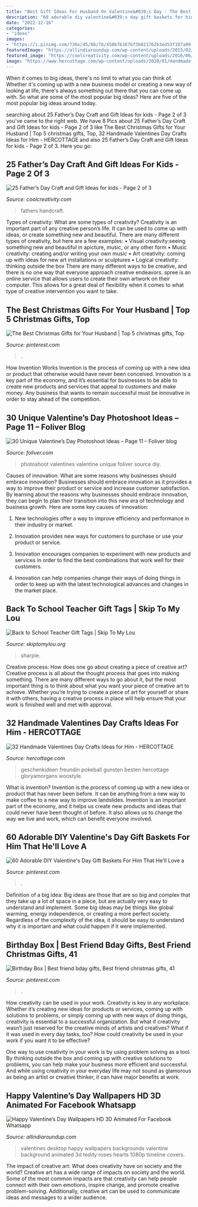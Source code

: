```yaml
---
title: "Best Gift Ideas For Husband On Valentine&#039;s Day - The Best Christmas Gifts For Your Husband"
description: "60 adorable diy valentine&#039;s day gift baskets for him that he&#039;ll love a"
date: "2022-12-16"
categories:
- "ideas"
images:
- "https://i.pinimg.com/736x/45/8b/7b/458b7b1676f3b821762b3ed53f187a99.jpg"
featuredImage: "https://allindiaroundup.com/wp-content/uploads/2015/02/happy-valentines-day-wallpapers-hd-3d-facebook-whatsapp-desktop-11.jpg"
featured_image: "https://coolcreativity.com/wp-content/uploads/2016/06/Father’s-Day-Kid-Decorated-Ties-.jpg"
image: "https://www.hercottage.com/wp-content/uploads/2020/01/Handmade-Valentines-Day-Crafts-Ideas-for-Him-10.jpg"
---
```



When it comes to big ideas, there's no limit to what you can think of. Whether it's coming up with a new business model or creating a new way of looking at life, there's always something out there that you can come up with. So what are some of the most popular big ideas? Here are five of the most popular big ideas around today.

	

		
searching about 25 Father’s Day Craft and Gift Ideas for kids - Page 2 of 3 you've came to the right web. We have 8 Pics about 25 Father’s Day Craft and Gift Ideas for kids - Page 2 of 3 like The Best Christmas Gifts for Your Husband | Top 5 christmas gifts, Top, 32 Handmade Valentines Day Crafts Ideas for Him - HERCOTTAGE and also 25 Father’s Day Craft and Gift Ideas for kids - Page 2 of 3. Here you go:
		
    
## 25 Father’s Day Craft And Gift Ideas For Kids - Page 2 Of 3

<img loading=lazy src="https://coolcreativity.com/wp-content/uploads/2016/06/Father’s-Day-Kid-Decorated-Ties-.jpg" onerror="this.onerror=null;this.src='https://tse4.mm.bing.net/th?id=OIP.L2GXa8uInGbPsoJLa1ZWEQAAAA&amp;pid=15.1';" alt="25 Father’s Day Craft and Gift Ideas for kids - Page 2 of 3">

_Source: coolcreativity.com_

>fathers handcraft. 

	

Types of creativity: What are some types of creativity?
Creativity is an important part of any creative person’s life. It can be used to come up with ideas, or create something new and beautiful. There are many different types of creativity, but here are a few examples: 
• Visual creativity:seeing something new and beautiful in apicture, music, or any other form 
• Music creativity: creating and/or writing your own music 
• Art creativity: coming up with ideas for new art installations or sculptures 
• Logical creativity: thinking outside the box 
There are many different ways to be creative, and there is no one way that everyone approach creative endeavors. spree is an online service that allows users to create their own artwork on their computer. This allows for a great deal of flexibility when it comes to what type of creative intervention you want to take.

    
## The Best Christmas Gifts For Your Husband | Top 5 Christmas Gifts, Top

<img loading=lazy src="https://i.pinimg.com/736x/37/e0/1b/37e01bd4f67bb08b35689e341a945a3b.jpg" onerror="this.onerror=null;this.src='https://tse3.mm.bing.net/th?id=OIP.IgGYuIieZ4ZofcTYAZ-oWgHaLH&amp;pid=15.1';" alt="The Best Christmas Gifts for Your Husband | Top 5 christmas gifts, Top">

_Source: pinterest.com_

>. 

	

How Invention Works
Invention is the process of coming up with a new idea or product that otherwise would have never been conceived. Innovation is a key part of the economy, and it’s essential for businesses to be able to create new products and services that appeal to customers and make money. Any business that wants to remain successful must be innovative in order to stay ahead of the competition.

    
## 30 Unique Valentine’s Day Photoshoot Ideas – Page 11 – Foliver Blog

<img loading=lazy src="http://www.foliver.com/wp-content/uploads/2020/01/11-Valentines-Day-Photoshoot.jpg" onerror="this.onerror=null;this.src='https://tse3.mm.bing.net/th?id=OIP.8luDE2i9UcAdyzX0XqdwOQHaLH&amp;pid=15.1';" alt="30 Unique Valentine’s Day Photoshoot Ideas – Page 11 – Foliver blog">

_Source: foliver.com_

>photoshoot valentines valentine unique foliver source diy. 

	

Causes of innovation: What are some reasons why businesses should embrace innovation?
Businesses should embrace innovation as it provides a way to improve their product or service and increase customer satisfaction. By learning about the reasons why businesses should embrace innovation, they can begin to plan their transition into this new era of technology and business growth. Here are some key causes of innovation:
1. New technologies offer a way to improve efficiency and performance in their industry or market.

2. Innovation provides new ways for customers to purchase or use your product or service.

3. Innovation encourages companies to experiment with new products and services in order to find the best combinations that work well for their customers.

4. Innovation can help companies change their ways of doing things in order to keep up with the latest technological advances and changes in the market place.


    
## Back To School Teacher Gift Tags | Skip To My Lou

<img loading=lazy src="https://www.skiptomylou.org/wp-content/uploads/2015/08/sharpie-marker-teacher-gift-1.jpg" onerror="this.onerror=null;this.src='https://tse1.mm.bing.net/th?id=OIP._ifbbpwNg3jfp5PvoOgmygHaLH&amp;pid=15.1';" alt="Back to School Teacher Gift Tags | Skip To My Lou">

_Source: skiptomylou.org_

>sharpie. 

	

Creative process: How does one go about creating a piece of creative art?
Creative process is all about the thought process that goes into making something. There are many different ways to go about it, but the most important thing is to think about what you want your piece of creative art to achieve. Whether you’re trying to create a piece of art for yourself or share it with others, having a creative process in place will help ensure that your work is finished well and met with approval.

    
## 32 Handmade Valentines Day Crafts Ideas For Him - HERCOTTAGE

<img loading=lazy src="https://www.hercottage.com/wp-content/uploads/2020/01/Handmade-Valentines-Day-Crafts-Ideas-for-Him-10.jpg" onerror="this.onerror=null;this.src='https://tse3.mm.bing.net/th?id=OIP.sbviIXw4PycK719EbF0Q3gHaLF&amp;pid=15.1';" alt="32 Handmade Valentines Day Crafts Ideas for Him - HERCOTTAGE">

_Source: hercottage.com_

>geschenkideen freundin pokeball gunsten besten hercottage gloryamorgans woostyle. 

	

What is invention?
Invention is the process of coming up with a new idea or product that has never been before. It can be anything from a new way to make coffee to a new way to improve landslides. 
Invention is an important part of the economy, and it helps us create new products and ideas that could never have been thought of before. It also allows us to change the way we live and work, which can benefit everyone involved.

    
## 60 Adorable DIY Valentine&#039;s Day Gift Baskets For Him That He&#039;ll Love A

<img loading=lazy src="https://i.pinimg.com/736x/45/8b/7b/458b7b1676f3b821762b3ed53f187a99.jpg" onerror="this.onerror=null;this.src='https://tse2.mm.bing.net/th?id=OIP.2Yi-FAX37dtCzNQLX10_RQHaJ4&amp;pid=15.1';" alt="60 Adorable DIY Valentine&#039;s Day Gift Baskets For Him That He&#039;ll Love a">

_Source: pinterest.com_

>. 

	

Definition of a big idea:
Big ideas are those that are so big and complex that they take up a lot of space in a piece, but are actually very easy to understand and implement. Some big ideas may be things like global warming, energy independence, or creating a more perfect society. Regardless of the complexity of the idea, it should be easy to understand why it is important and what could happen if it were implemented.

    
## Birthday Box | Best Friend Bday Gifts, Best Friend Christmas Gifts, 41

<img loading=lazy src="https://i.pinimg.com/736x/53/b9/64/53b964c047c0998dfbf92d0418e87b70.jpg" onerror="this.onerror=null;this.src='https://tse1.mm.bing.net/th?id=OIP.Ggoim6DjLHekkd36NTHcRAHaJ3&amp;pid=15.1';" alt="Birthday Box | Best friend bday gifts, Best friend christmas gifts, 41">

_Source: pinterest.com_

>. 

	

How creativity can be used in your work.
Creativity is key in any workplace. Whether it’s creating new ideas for products or services, coming up with solutions to problems, or simply coming up with new ways of doing things, creativity is essential to a successful organization.
But what if creativity wasn’t just reserved for the creative minds of artists and creatives? What if it was used in every day tasks, too? How could creativity be used in your work if you want it to be effective?

One way to use creativity in your work is by using problem solving as a tool. By thinking outside the box and coming up with creative solutions to problems, you can help make your business more efficient and successful. And while using creativity in your everyday life may not sound as glamorous as being an artist or creative thinker, it can have major benefits at work.

    
## Happy Valentine’s Day Wallpapers HD 3D Animated For Facebook Whatsapp

<img loading=lazy src="https://allindiaroundup.com/wp-content/uploads/2015/02/happy-valentines-day-wallpapers-hd-3d-facebook-whatsapp-desktop-11.jpg" onerror="this.onerror=null;this.src='https://tse2.mm.bing.net/th?id=OIP.wovkvKJ6FwKhhxOtMAhiMwHaFE&amp;pid=15.1';" alt="Happy Valentine’s Day Wallpapers HD 3D Animated For Facebook Whatsapp">

_Source: allindiaroundup.com_

>valentines desktop happy wallpapers backgrounds valentine background animated 3d teddy roses hearts 1080p timeline covers. 

	

The impact of creative art: What does creativity have on society and the world?
Creative art has a wide range of impacts on society and the world. Some of the most common impacts are that creativity can help people connect with their own emotions, inspire change, and promote creative problem-solving. Additionally, creative art can be used to communicate ideas and messages to a wider audience.

